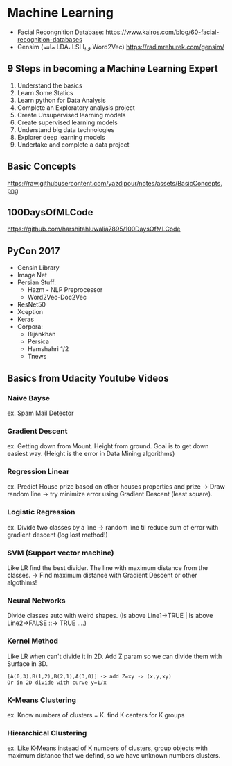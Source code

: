 # Machine Learning

* Facial Recongnition Database: https://www.kairos.com/blog/60-facial-recognition-databases
* Gensim (مانند LDA، LSI و یا Word2Vec) https://radimrehurek.com/gensim/

## 9 Steps in becoming a Machine Learning Expert

1. Understand the basics
2. Learn Some Statics
3. Learn python for Data Analysis
4. Complete an Exploratory analysis project
5. Create Unsupervised learning models
6. Create supervised learning models
7. Understand big data technologies
8. Explorer deep learning models
9. Undertake and complete a data project

## Basic Concepts

https://raw.githubusercontent.com/yazdipour/notes/assets/BasicConcepts.png

## 100DaysOfMLCode

https://github.com/harshitahluwalia7895/100DaysOfMLCode


## PyCon 2017

* Gensin Library
* Image Net
* Persian Stuff:
    * Hazm - NLP Preprocessor
    * Word2Vec-Doc2Vec
* ResNet50
* Xception
* Keras
* Corpora:
    * Bijankhan
    * Persica
    * Hamshahri 1/2
    * Tnews

## Basics from Udacity Youtube Videos

### Naive Bayse

ex. Spam Mail Detector

### Gradient Descent

ex. Getting down from Mount. Height from ground. Goal is to get down easiest way. (Height is the error in Data Mining algorithms)

### Regression Linear

ex. Predict House prize based on other houses properties and prize -> Draw random line -> try minimize error using Gradient Descent (least square).

### Logistic Regression

ex. Divide two classes by a line -> random line til reduce sum of error with gradient descent (log lost method!)

### SVM (Support vector machine)

Like LR find the best divider. The line with maximum distance from the classes. -> Find maximum distance with Gradient Descent or other algothims!

### Neural Networks

Divide classes auto with weird shapes. (Is above Line1->TRUE | Is above Line2->FALSE ::-> TRUE ....)

### Kernel Method

Like LR when can't divide it in 2D. Add Z param so we can divide them with Surface in 3D.

```
[A(0,3),B(1,2),B(2,1),A(3,0)] -> add Z=xy -> (x,y,xy)
Or in 2D divide with curve y=1/x
```

### K-Means Clustering

ex. Know numbers of clusters = K. find K centers for K groups

### Hierarchical Clustering

ex. Like K-Means instead of K numbers of clusters, group objects with maximum distance that we defind, so we have unknown numbers clusters.